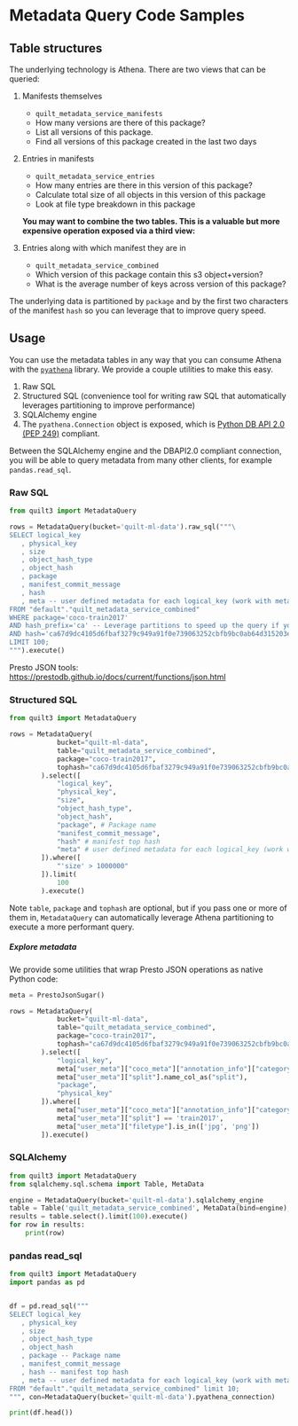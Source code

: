 # Metadata Query Code Samples


## Table structures

The underlying technology is Athena. There are two views that can be queried:

1. Manifests themselves
    - `quilt_metadata_service_manifests`
    - How many versions are there of this package?
    - List all versions of this package.
    - Find all versions of this package created in the last two days
2. Entries in manifests  
    - `quilt_metadata_service_entries`
    - How many entries are there in this version of this package?
    - Calculate total size of all objects in this version of this package
    - Look at file type breakdown in this package

   __You may want to combine the two tables. This is a valuable but more expensive operation exposed via a third view:__

3. Entries along with which manifest they are in
    - `quilt_metadata_service_combined`
    - Which version of this package contain this s3 object+version?
    - What is the average number of keys across version of this package?
    
The underlying data is partitioned by `package` and by the first two characters of the manifest `hash` so you can leverage that to improve query speed.
    
## Usage

You can use the metadata tables in any way that you can consume Athena with the [`pyathena`](https://github.com/laughingman7743/PyAthena) library. We provide a couple utilities to make this easy.

1. Raw SQL
2. Structured SQL (convenience tool for writing raw SQL that automatically leverages partitioning to improve performance)
3. SQLAlchemy engine
4. The `pyathena.Connection` object is exposed, which is [Python DB API 2.0 (PEP 249)](https://www.python.org/dev/peps/pep-0249) compliant.

Between the SQLAlchemy engine and the DBAPI2.0 compliant connection, you will be able to query metadata from many other clients, for example `pandas.read_sql`.

### Raw SQL

```python
from quilt3 import MetadataQuery

rows = MetadataQuery(bucket='quilt-ml-data').raw_sql("""\
SELECT logical_key
   , physical_key
   , size
   , object_hash_type
   , object_hash
   , package
   , manifest_commit_message
   , hash
   , meta -- user defined metadata for each logical_key (work with meta using Presto JSON tools)
FROM "default"."quilt_metadata_service_combined" 
WHERE package='coco-train2017'
AND hash_prefix='ca' -- Leverage partitions to speed up the query if you want to query a specific manifest hash
AND hash='ca67d9dc4105d6fbaf3279c949a91f0e739063252cbfb9bc0ab64d315203e3a3'
LIMIT 100;
""").execute()
```

Presto JSON tools: https://prestodb.github.io/docs/current/functions/json.html

### Structured SQL

```python
from quilt3 import MetadataQuery

rows = MetadataQuery(
            bucket="quilt-ml-data",
            table="quilt_metadata_service_combined",
            package="coco-train2017", 
            tophash="ca67d9dc4105d6fbaf3279c949a91f0e739063252cbfb9bc0ab64d315203e3a3"
        ).select([
            "logical_key",
            "physical_key",
            "size",
            "object_hash_type",
            "object_hash",
            "package", # Package name
            "manifest_commit_message", 
            "hash" # manifest top hash
            "meta" # user defined metadata for each logical_key (work with meta using Presto JSON tools)
        ]).where([
            "'size' > 1000000"
        ]).limit(
            100
        ).execute()
```
Note `table`, `package` and `tophash` are optional, but if you pass one or more of them in, `MetadataQuery` can automatically leverage Athena partitioning to execute a more performant query.

##### Explore metadata

We provide some utilities that wrap Presto JSON operations as native Python code:

```python
meta = PrestoJsonSugar()

rows = MetadataQuery(
            bucket="quilt-ml-data",
            table="quilt_metadata_service_combined",
            package="coco-train2017", 
            tophash="ca67d9dc4105d6fbaf3279c949a91f0e739063252cbfb9bc0ab64d315203e3a3"
        ).select([
            "logical_key",
            meta["user_meta"]["coco_meta"]["annotation_info"]["category.names"].name_col_as("objects_in_image"),
            meta["user_meta"]["split"].name_col_as("split"),
            "package",
            "physical_key"
        ]).where([
            meta["user_meta"]["coco_meta"]["annotation_info"]["category.names"].contains('car'),
            meta["user_meta"]["split"] == 'train2017',
            meta["user_meta"]["filetype"].is_in(['jpg', 'png'])
        ]).execute()
```




### SQLAlchemy


```python
from quilt3 import MetadataQuery
from sqlalchemy.sql.schema import Table, MetaData

engine = MetadataQuery(bucket='quilt-ml-data').sqlalchemy_engine
table = Table('quilt_metadata_service_combined', MetaData(bind=engine), autoload=True)
results = table.select().limit(100).execute()
for row in results:
    print(row)
```

### pandas read_sql

```python
from quilt3 import MetadataQuery
import pandas as pd


df = pd.read_sql("""
SELECT logical_key
   , physical_key
   , size
   , object_hash_type
   , object_hash
   , package -- Package name
   , manifest_commit_message
   , hash -- manifest top hash
   , meta -- user defined metadata for each logical_key (work with meta using Presto JSON tools)
FROM "default"."quilt_metadata_service_combined" limit 10;
""", con=MetadataQuery(bucket='quilt-ml-data').pyathena_connection)

print(df.head())
```
